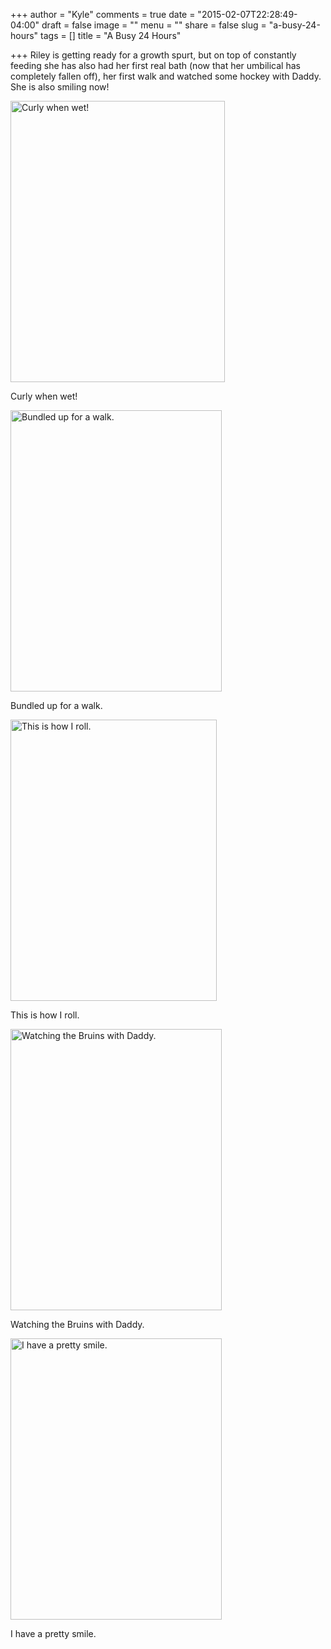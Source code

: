 +++
author = "Kyle"
comments = true
date = "2015-02-07T22:28:49-04:00"
draft = false
image = ""
menu = ""
share = false
slug = "a-busy-24-hours"
tags = []
title = "A Busy 24 Hours"

+++
Riley is getting ready for a growth spurt, but on top of constantly feeding she has also had her first real bath (now that her umbilical has completely fallen off), her first walk and watched some hockey with Daddy. She is also smiling now!

<!--more-->
<a href="http://kylethornton.smugmug.com/Family/Riley-Marie/20150201-to-20150228/i-F3GRD3L/A" target="_blank">
	<img src="http://kylethornton.smugmug.com/Family/Riley-Marie/20150201-to-20150228/i-F3GRD3L/0/M/IMG_1898-M.jpg" alt="Curly when wet!" width="343" height="450" />
</a>
<p class="caption">Curly when wet!</p>

<a href="http://kylethornton.smugmug.com/Family/Riley-Marie/20150201-to-20150228/i-tbbqSXm/A" target="_blank">
	<img src="http://kylethornton.smugmug.com/Family/Riley-Marie/20150201-to-20150228/i-tbbqSXm/0/M/IMG_1904-M.jpg" alt="Bundled up for a walk." width="338" height="450" />
</a>
<p class="caption">Bundled up for a walk.</p>

<a href="http://kylethornton.smugmug.com/Family/Riley-Marie/20150201-to-20150228/i-Tt6XRRh/A" target="_blank">
	<img src="http://kylethornton.smugmug.com/Family/Riley-Marie/20150201-to-20150228/i-Tt6XRRh/0/M/IMG_1901-M.jpg" alt="This is how I roll." width="330" height="450" />
</a>
<p class="caption">This is how I roll.</p>

<a href="http://kylethornton.smugmug.com/Family/Riley-Marie/20150201-to-20150228/i-xWqvBzs/A" target="_blank">
	<img src="http://kylethornton.smugmug.com/Family/Riley-Marie/20150201-to-20150228/i-xWqvBzs/0/M/IMG_1905-M.jpg" alt="Watching the Bruins with Daddy." width="338" height="450" />
</a>
<p class="caption">Watching the Bruins with Daddy.</p>

<a href="http://kylethornton.smugmug.com/Family/Riley-Marie/20150201-to-20150228/i-t3KrNj5/A" target="_blank">
	<img src="http://kylethornton.smugmug.com/Family/Riley-Marie/20150201-to-20150228/i-t3KrNj5/0/M/IMG_2991-M.jpg" alt="I have a pretty smile." width="338" height="450" />
</a>
<p class="caption">I have a pretty smile.</p>
